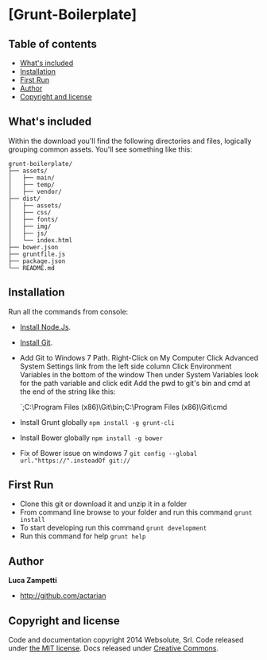 # [Grunt-Boilerplate]

## Table of contents

 - [What's included](#what-s-included)
 - [Installation](#installation)
 - [First Run](#first-run)
 - [Author](#author)
 - [Copyright and license](#copyright-and-license)

## What's included

Within the download you'll find the following directories and files, logically grouping common assets. You'll see something like this:

```
grunt-boilerplate/
├── assets/
│   ├── main/
│   ├── temp/
│   ├── vendor/
├── dist/
│   ├── assets/
│   ├── css/
│   ├── fonts/
│   ├── img/
│   ├── js/
│   └── index.html
├── bower.json
├── gruntfile.js
├── package.json
└── README.md
```

## Installation

Run all the commands from console:

 - [Install Node.Js](http://nodejs.org/).
 - [Install Git](http://git-scm.com/download).
 - Add Git to Windows 7 Path.
 	Right-Click on My Computer
	Click Advanced System Settings link from the left side column
	Click Environment Variables in the bottom of the window
	Then under System Variables look for the path variable and click edit
	Add the pwd to git's bin and cmd at the end of the string like this:
	
	`;C:\Program Files (x86)\Git\bin;C:\Program Files (x86)\Git\cmd
 - Install Grunt globally
 	`npm install -g grunt-cli`
 - Install Bower globally
 	`npm install -g bower`
 - Fix of Bower issue on windows 7
 	`git config --global url."https://".insteadOf git://`


## First Run
 - Clone this git or download it and unzip it in a folder
 - From command line browse to your folder and run this command
 	`grunt install`
 - To start developing run this command
 	`grunt development`
 - Run this command for help
 	`grunt help`


## Author

**Luca Zampetti**

- <http://github.com/actarian>


## Copyright and license

Code and documentation copyright 2014 Websolute, Srl. Code released under [the MIT license](LICENSE). Docs released under [Creative Commons](docs/LICENSE).
